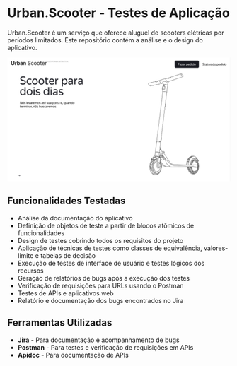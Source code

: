 # Urban.Scooter - Testes de Aplicação

Urban.Scooter é um serviço que oferece aluguel de scooters elétricas por períodos limitados. Este repositório contém  a análise e o design do aplicativo.

<div align="center">
    <img src= "Urban Scooter Image.png" alt="Urban Scooter" width="900">
</div>

## Funcionalidades Testadas

- Análise da documentação do aplicativo
- Definição de objetos de teste a partir de blocos atômicos de funcionalidades
- Design de testes cobrindo todos os requisitos do projeto
- Aplicação de técnicas de testes como classes de equivalência, valores-limite e tabelas de decisão
- Execução de testes de interface de usuário e testes lógicos dos recursos
- Geração de relatórios de bugs após a execução dos testes
- Verificação de requisições para URLs usando o Postman
- Testes de APIs e aplicativos web
- Relatório e documentação dos bugs encontrados no Jira

## Ferramentas Utilizadas

- **Jira** - Para documentação e acompanhamento de bugs
- **Postman** - Para testes e verificação de requisições em APIs
- **Apidoc** - Para documentação de APIs

